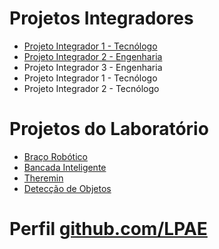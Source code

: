 # Projetos Integradores

- [Projeto Integrador 1 - Tecnólogo](./PI1_Tecnologo/index.html)
- [Projeto Integrador 2 - Engenharia](./PI2_Engenharia/index.html)
- Projeto Integrador 3 - Engenharia
- Projeto Integrador 1 - Tecnólogo
- Projeto Integrador 2 - Tecnólogo



# Projetos do Laboratório

* [Braço Robótico](./projetos/RoboticArm/index.md)
* [Bancada Inteligente](https://github.com/LPAE/Bancada-Esteira)
* [Theremin](./projetos/Theremin/index.md)
* [Detecção de Objetos](./projetos/ObjectSensing/index.md)

# Perfil [github.com/LPAE](https://github.com/LPAE)